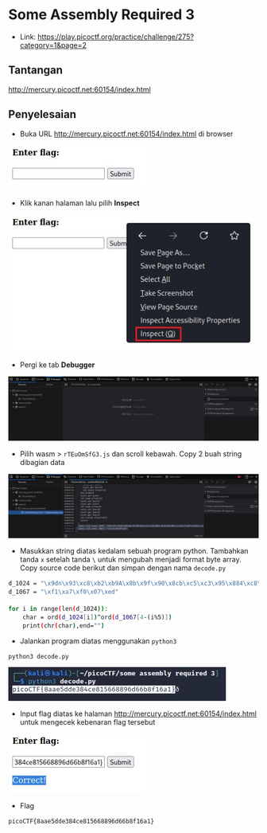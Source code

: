 # Some Assembly Required 3
- Link: https://play.picoctf.org/practice/challenge/275?category=1&page=2

## Tantangan
http://mercury.picoctf.net:60154/index.html

## Penyelesaian
- Buka URL http://mercury.picoctf.net:60154/index.html di browser

![alt text](https://github.com/rahardian-dwi-saputra/picoCTF-writeup/blob/main/Web%20Exploitations/Some%20Assembly%20Required%203/assets/some%20assembly%20required%201.JPG)

- Klik kanan halaman lalu pilih **Inspect**

![alt text](https://github.com/rahardian-dwi-saputra/picoCTF-writeup/blob/main/Web%20Exploitations/Some%20Assembly%20Required%203/assets/some%20assembly%20required%202.JPG)

- Pergi ke tab **Debugger**

![alt text](https://github.com/rahardian-dwi-saputra/picoCTF-writeup/blob/main/Web%20Exploitations/Some%20Assembly%20Required%203/assets/some%20assembly%20required%203.JPG)

- Pilih wasm > `rTEuOmSfG3.js` dan scroll kebawah. Copy 2 buah string dibagian data

![alt text](https://github.com/rahardian-dwi-saputra/picoCTF-writeup/blob/main/Web%20Exploitations/Some%20Assembly%20Required%203/assets/some%20assembly%20required%204.JPG)

- Masukkan string diatas kedalam sebuah program python. Tambahkan tanda `x` setelah tanda `\` untuk mengubah menjadi format byte array. Copy source code berikut dan simpan dengan nama `decode.py`
```sh
d_1024 = "\x9dn\x93\xc8\xb2\xb9A\x8b\x9f\x90\x8cb\xc5\xc3\x95\x884\xc8\x93\x92\x88?\xc1\x92\xc7\xdb?\xc8\x9e\xc7\x891\xc6\xc5\xc9\x8b6\xc6\xc6\xc0\x90\x00\x00"
d_1067 = "\xf1\xa7\xf0\x07\xed"

for i in range(len(d_1024)):
	char = ord(d_1024[i])^ord(d_1067[4-(i%5)])
	print(chr(char),end="")
```
- Jalankan program diatas menggunakan `python3`
```sh
python3 decode.py
```

![alt text](https://github.com/rahardian-dwi-saputra/picoCTF-writeup/blob/main/Web%20Exploitations/Some%20Assembly%20Required%203/assets/some%20assembly%20required%205.JPG)

- Input flag diatas ke halaman http://mercury.picoctf.net:60154/index.html untuk mengecek kebenaran flag tersebut

![alt text](https://github.com/rahardian-dwi-saputra/picoCTF-writeup/blob/main/Web%20Exploitations/Some%20Assembly%20Required%203/assets/some%20assembly%20required%206.JPG)

- Flag
```sh
picoCTF{8aae5dde384ce815668896d66b8f16a1}
```